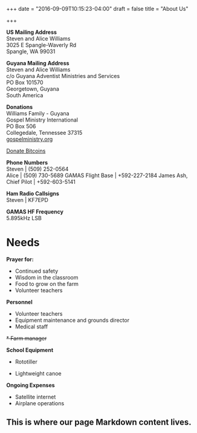 +++
date = "2016-09-09T10:15:23-04:00"
draft = false
title = "About Us"

+++

**US Mailing Address**  
Steven and Alice Williams  
3025 E Spangle-Waverly Rd  
Spangle, WA 99031

**Guyana Mailing Address**  
Steven and Alice Williams  
c/o Guyana Adventist Ministries and Services  
PO Box 101570  
Georgetown, Guyana  
South America

**Donations**  
Williams Family - Guyana  
Gospel Ministry International  
PO Box 506  
Collegedale, Tennessee 37315  
[gospelministry.org](http://gospelministry.org/donations/#mail_5942a548580dd)

<a class="coinbase-button" data-code="2840028bf90be6daf07e0d9028cae70a" data-button-style="custom_small" href="https://www.coinbase.com/checkouts/2840028bf90be6daf07e0d9028cae70a">Donate Bitcoins</a><script src="https://www.coinbase.com/assets/button.js" type="text/javascript"></script>

**Phone Numbers**  
Steven   |    (509) 252-0564  
Alice    |    (509) 730-5689
GAMAS Flight Base    |    +592-227-2184
James Ash, Chief Pilot    |    +592-603-5141

**Ham Radio Callsigns**  
Steven    |    KF7EPD

**GAMAS HF Frequency**  
5.895kHz LSB

Needs
=====

**Prayer for:**

* Continued safety
* Wisdom in the classroom
* Food to grow on the farm
* Volunteer teachers

**Personnel**

* Volunteer teachers
* Equipment maintenance and grounds director
* Medical staff

~~* Farm manager~~

**School Equipment**

* Rototiller
<!---* Heliostat for solar panels>--->
* Lightweight canoe

**Ongoing Expenses**

* Satellite internet
* Airplane operations


## This is where our page Markdown content lives.
